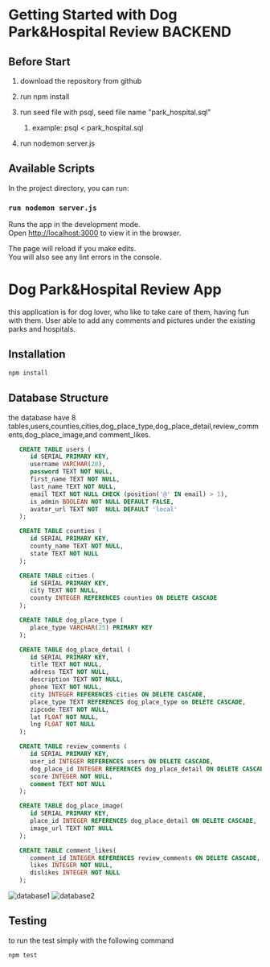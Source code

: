 # Getting Started with Dog Park&Hospital Review BACKEND


## Before Start
1. download the repository from github 
2. run npm install 
3. run seed file with psql, seed file name "park_hospital.sql"
   1. example: psql <  park_hospital.sql
   
4. run nodemon server.js

## Available Scripts

In the project directory, you can run:

### `run nodemon server.js`

Runs the app in the development mode.\
Open [http://localhost:3000](http://localhost:3000) to view it in the browser.

The page will reload if you make edits.\
You will also see any lint errors in the console.


# Dog Park&Hospital Review App
this application is for dog lover, who like to take care of them, having fun with them. User able to add any comments and pictures under the existing parks and hospitals. 

## Installation
```bash
npm install 
```

## Database Structure
the database have 8 tables,users,counties,cities,dog_place_type,dog_place_detail,review_comments,dog_place_image,and comment_likes.

```sql
   CREATE TABLE users (
      id SERIAL PRIMARY KEY,
      username VARCHAR(28),
      password TEXT NOT NULL,
      first_name TEXT NOT NULL,
      last_name TEXT NOT NULL,
      email TEXT NOT NULL CHECK (position('@' IN email) > 1),
      is_admin BOOLEAN NOT NULL DEFAULT FALSE,
      avatar_url TEXT NOT  NULL DEFAULT 'local'
   );

   CREATE TABLE counties (
      id SERIAL PRIMARY KEY,
      county_name TEXT NOT NULL,
      state TEXT NOT NULL
   );

   CREATE TABLE cities (
      id SERIAL PRIMARY KEY,
      city TEXT NOT NULL,
      county INTEGER REFERENCES counties ON DELETE CASCADE
   );

   CREATE TABLE dog_place_type (
      place_type VARCHAR(25) PRIMARY KEY
   );

   CREATE TABLE dog_place_detail (
      id SERIAL PRIMARY KEY,
      title TEXT NOT NULL,
      address TEXT NOT NULL,
      description TEXT NOT NULL,
      phone TEXT NOT NULL,
      city INTEGER REFERENCES cities ON DELETE CASCADE,
      place_type TEXT REFERENCES dog_place_type on DELETE CASCADE,
      zipcode TEXT NOT NULL,
      lat FLOAT NOT NULL,
      lng FLOAT NOT NULL
   );

   CREATE TABLE review_comments (
      id SERIAL PRIMARY KEY,
      user_id INTEGER REFERENCES users ON DELETE CASCADE,
      dog_place_id INTEGER REFERENCES dog_place_detail ON DELETE CASCADE,
      score INTEGER NOT NULL,
      comment TEXT NOT NULL
   );

   CREATE TABLE dog_place_image(
      id SERIAL PRIMARY KEY,
      place_id INTEGER REFERENCES dog_place_detail ON DELETE CASCADE,
      image_url TEXT NOT NULL
   );

   CREATE TABLE comment_likes(
      comment_id INTEGER REFERENCES review_comments ON DELETE CASCADE,
      likes INTEGER NOT NULL,
      dislikes INTEGER NOT NULL
   );
```
![database1](https://cap2review.s3.us-west-1.amazonaws.com/database1.png)
![database2](https://cap2review.s3.us-west-1.amazonaws.com/database2.png)

## Testing
to run the test simply with the following command
```bash
npm test 
```